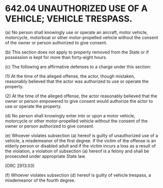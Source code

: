 642.04 UNAUTHORIZED USE OF A VEHICLE; VEHICLE TRESPASS.
=======================================================

​(a) No person shall knowingly use or operate an aircraft, motor
vehicle, motorcycle, motorboat or other motor-propelled vehicle without
the consent of the owner or person authorized to give consent.

​(b) This section does not apply to property removed from the State or
if possession is kept for more than forty-eight hours.

​(c) The following are affirmative defenses to a charge under this
section:

​(1) At the time of the alleged offense, the actor, though mistaken,
reasonably believed that the actor was authorized to use or operate the
property.

​(2) At the time of the alleged offense, the actor reasonably believed
that the owner or person empowered to give consent would authorize the
actor to use or operate the property.

​(d) No person shall knowingly enter into or upon a motor vehicle,
motorcycle or other motor-propelled vehicle without the consent of the
owner or person authorized to give consent.

​(e) Whoever violates subsection (a) hereof is guilty of unauthorized
use of a vehicle, a misdemeanor of the first degree. If the victim of
the offense is an elderly person or disabled adult and if the victim
incurs a loss as a result of the violation, a violation of subsection
(a) hereof is a felony and shall be prosecuted under appropriate State
law.

(ORC 2913.03)

​(f) Whoever violates subsection (d) hereof is guilty of vehicle
trespass, a misdemeanor of the fourth degree.
